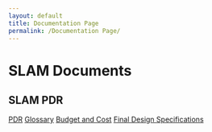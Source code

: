 ```yaml
---
layout: default
title: Documentation Page
permalink: /Documentation Page/
---
```


# SLAM Documents

## SLAM PDR
[PDR](https://drive.google.com/drive/folders/0BxrVeIWzbuKSY0xPRUtuOEdDdU0?usp=sharing)
[Glossary](../SLAM/docs/glossary)
[Budget and Cost](../SLAM/docs/budgetandcost)
[Final Design Specifications](../SLAM/docs/finaldesign)



